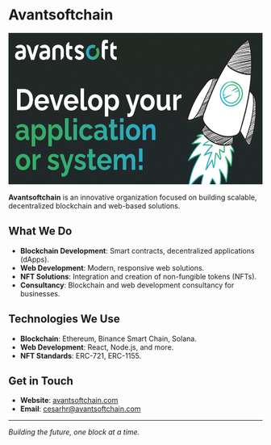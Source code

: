 # Avantsoftchain

<img src="./metaImgEn-2ec65a14.png" alt="logo" height="300" width="100%">

**Avantsoftchain** is an innovative organization focused on building scalable, decentralized blockchain and web-based solutions.

## What We Do

- **Blockchain Development**: Smart contracts, decentralized applications (dApps).
- **Web Development**: Modern, responsive web solutions.
- **NFT Solutions**: Integration and creation of non-fungible tokens (NFTs).
- **Consultancy**: Blockchain and web development consultancy for businesses.

## Technologies We Use

- **Blockchain**: Ethereum, Binance Smart Chain, Solana.
- **Web Development**: React, Node.js, and more.
- **NFT Standards**: ERC-721, ERC-1155.

## Get in Touch

- **Website**: [avantsoftchain.com](http://avantsoftchain.com)
- **Email**: cesarhr@avantsoftchain.com

---
*Building the future, one block at a time.*
